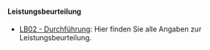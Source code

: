 #### Leistungsbeurteilung
* [LB02 - Durchführung](./content.php?top=1&file=exams/lb02/index.md): Hier finden Sie alle Angaben zur Leistungsbeurteilung.
